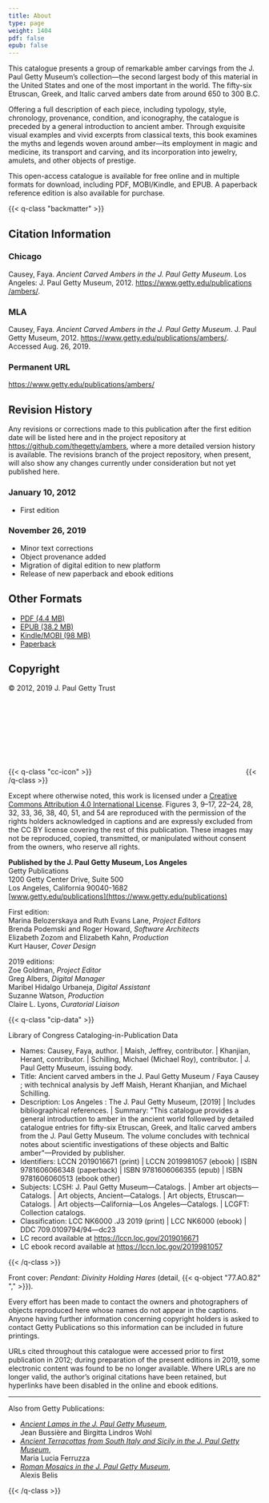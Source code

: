 ```yaml
---
title: About
type: page
weight: 1404
pdf: false
epub: false
---
```


This catalogue presents a group of remarkable amber carvings from the J. Paul Getty Museum’s collection—the second largest body of this material in the United States and one of the most important in the world. The fifty-six Etruscan, Greek, and Italic carved ambers date from around 650 to 300 B.C.

Offering a full description of each piece, including typology, style, chronology, provenance, condition, and iconography, the catalogue is preceded by a general introduction to ancient amber. Through exquisite visual examples and vivid excerpts from classical texts, this book examines the myths and legends woven around amber—its employment in magic and medicine, its transport and carving, and its incorporation into jewelry, amulets, and other objects of prestige.

This open-access catalogue is available for free online and in multiple formats for download, including PDF, MOBI/Kindle, and EPUB. A paperback reference edition is also available for purchase.

{{< q-class "backmatter" >}}

## Citation Information

### Chicago

Causey, Faya. *Ancient Carved Ambers in the J. Paul Getty Museum*. Los Angeles: J. Paul Getty Museum, 2012. https://www.getty.edu​/publications​/ambers/.

### MLA

Causey, Faya. *Ancient Carved Ambers in the J. Paul Getty Museum*. J. Paul Getty Museum, 2012. https://www.getty.edu​/publications​/ambers/. Accessed <span class="cite-current-date">Aug. 26, 2019</span>.

### Permanent URL

https://www.getty.edu/publications/ambers/

## Revision History

Any revisions or corrections made to this publication after the first edition date will be listed here and in the project repository at https://github.com/thegetty/ambers, where a more detailed version history is available. The revisions branch of the project repository, when present, will also show any changes currently under consideration but not yet published here.

### January 10, 2012

  - First edition

### November 26, 2019

  - Minor text corrections
  - Object provenance added
  - Migration of digital edition to new platform
  - Release of new paperback and ebook editions

## Other Formats

  - [PDF (4.4 MB)](/downloads/output.pdf)
  - [EPUB (38.2 MB)](/downloads/output.epub)
  - [Kindle/MOBI (98 MB)](/downloads/output.mobi)
  - [Paperback](https://shop.getty.edu/products/ancient-carved-ambers-in-the-j-paul-getty-museum-978-1606066348)

## Copyright

© 2012, 2019 J. Paul Getty Trust

{{< q-class "cc-icon" >}}
<svg class="quire-copyright__icon">
<switch>
  <use xlink:href="#cc"></use>
</switch>
<switch>
  <use xlink:href="#cc-by"></use>
  <foreignObject width="135" height="30">
      <img src="{{ $imgDir | relURL }}/icons/cc-by.png" alt="CC-BY" />
  </foreignObject>
</switch>
</svg>
{{< /q-class >}}

Except where otherwise noted, this work is licensed under a [Creative Commons Attribution 4.0 International License](http://creativecommons.org/licenses/by/4.0/). Figures 3, 9–17, 22–24, 28, 32, 33, 36, 38, 40, 51, and 54 are reproduced with the permission of the rights holders acknowledged in captions and are expressly excluded from the CC BY license covering the rest of this publication. These images may not be reproduced, copied, transmitted, or manipulated without consent from the owners, who reserve all rights.

**Published by the J. Paul Getty Museum, Los Angeles**<br />
Getty Publications<br />
1200 Getty Center Drive, Suite 500<br />
Los Angeles, California 90040-1682<br />
[www.getty.edu/publications](https://www.getty.edu/publications)<br />

First edition:<br />
Marina Belozerskaya and Ruth Evans Lane, *Project Editors*<br />
Brenda Podemski and Roger Howard, *Software Architects*<br />
Elizabeth Zozom and Elizabeth Kahn, *Production*<br />
Kurt Hauser, *Cover Design*<br />

2019 editions:<br />
Zoe Goldman, *Project Editor*<br />
Greg Albers, *Digital Manager*<br />
Maribel Hidalgo Urbaneja, *Digital Assistant*<br />
Suzanne Watson, *Production*<br />
Claire L. Lyons, *Curatorial Liaison*<br />

{{< q-class "cip-data" >}}

Library of Congress Cataloging-in-Publication Data

- Names: Causey, Faya, author. | Maish, Jeffrey, contributor. | Khanjian, Herant, contributor. | Schilling, Michael (Michael Roy), contributor. | J. Paul Getty Museum, issuing body.  
- Title: Ancient carved ambers in the J. Paul Getty Museum / Faya Causey ; with technical analysis by Jeff Maish, Herant Khanjian, and Michael Schilling.  
- Description: Los Angeles : The J. Paul Getty Museum, [2019] | Includes bibliographical references. | Summary: "This catalogue provides a general introduction to amber in the ancient world followed by detailed catalogue entries for fifty-six Etruscan, Greek, and Italic carved ambers from the J. Paul Getty Museum. The volume concludes with technical notes about scientific investigations of these objects and Baltic amber"—Provided by publisher.  
- Identifiers: LCCN 2019016671 (print) | LCCN 2019981057 (ebook) | ISBN 9781606066348 (paperback) | ISBN 9781606066355 (epub) | ISBN 9781606060513 (ebook other)  
- Subjects: LCSH: J. Paul Getty Museum⁠—Catalogs. | Amber art objects—Catalogs. | Art objects, Ancient—Catalogs. | Art objects, Etruscan—Catalogs. | Art objects—California—Los Angeles—Catalogs. | LCGFT: Collection catalogs. 
- Classification: LCC NK6000 .J3 2019  (print) | LCC NK6000  (ebook) | DDC 709.0109794/94—dc23 
- LC record available at https://lccn.loc.gov/2019016671
- LC ebook record available at https://lccn.loc.gov/2019981057

{{< /q-class >}}

Front cover: *Pendant: Divinity Holding Hares* (detail, {{< q-object "77.AO.82" "," >}}).

Every effort has been made to contact the owners and photographers of objects reproduced here whose names do not appear in the captions. Anyone having further information concerning copyright holders is asked to contact Getty Publications so this information can be included in future printings.

URLs cited throughout this catalogue were accessed prior to first publication in 2012; during preparation of the present editions in 2019, some electronic content was found to be no longer available. Where URLs are no longer valid, the author’s original citations have been retained, but hyperlinks have been disabled in the online and ebook editions.

---

Also from Getty Publications:

- [*Ancient Lamps in the J. Paul Getty Museum*](https://www.getty.edu/publications/ancientlamps/),<br />Jean Bussière and Birgitta Lindros Wohl
- [*Ancient Terracottas from South Italy and Sicily in the J. Paul Getty Museum*](https://www.getty.edu/publications/terracottas/),<br />Maria Lucia Ferruzza
- [*Roman Mosaics in the J. Paul Getty Museum*](https://www.getty.edu/publications/romanmosaics/),<br />Alexis Belis

{{< /q-class >}}
